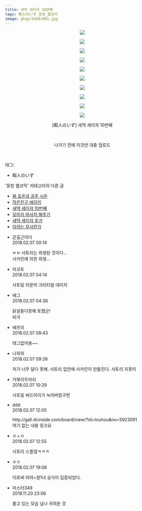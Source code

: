 ```yaml
---
title: 새댁 세이쟈 10번째
tags: 暇人のいず 동방_웹코믹
image: ghap/4168/001.jpg
---
```

<div class="article">
<p style="text-align: center; clear: none; float: none;"><img src="{{ site.nasurl }}/ghap/4168/001.jpg"/></p>
<p style="text-align: center; clear: none; float: none;"><img src="{{ site.nasurl }}/ghap/4168/002.jpg"/></p>
<p style="text-align: center; clear: none; float: none;"><img src="{{ site.nasurl }}/ghap/4168/003.jpg"/></p>
<p style="text-align: center; clear: none; float: none;"><img src="{{ site.nasurl }}/ghap/4168/004.jpg"/></p>
<p style="text-align: center; clear: none; float: none;"><img src="{{ site.nasurl }}/ghap/4168/005.jpg"/></p>
<p style="text-align: center; clear: none; float: none;"><img src="{{ site.nasurl }}/ghap/4168/006.jpg"/></p>
<p style="text-align: center; clear: none; float: none;"><img src="{{ site.nasurl }}/ghap/4168/007.jpg"/></p>
<p style="text-align: center; clear: none; float: none;"><img src="{{ site.nasurl }}/ghap/4168/008.jpg"/></p>
<p style="text-align: center; clear: none; float: none;"><img src="{{ site.nasurl }}/ghap/4168/009.jpg"/></p>
<p style="text-align: center; clear: none; float: none;"><img src="{{ site.nasurl }}/ghap/4168/010.jpg"/></p>
<p style="text-align: center; clear: none; float: none;">[暇人のいず] 새댁 세이쟈 10번째</p>
<p style="text-align: center; clear: none; float: none;"><br/></p>
<p style="text-align: center; clear: none; float: none;">나가기 전에 이것만 대충 업로드</p>
<p><br/></p>
</div><div class="tagTrail">
<p>태그: </p>
<ul>
<li>暇人のいず</li>
</ul>
</div><div class="another">
<p>'동방 웹코믹' 카테고리의 다른 글</p>
<ul>
<li><a href="/2018-02-10-ghap_4183">봄 죠온과 공주 시온</a></li>
<li><a href="/2018-02-09-ghap_4180">작은친구 에이키</a></li>
<li><a href="/2018-02-06-ghap_4168">새댁 세이쟈 10번째</a></li>
<li><a href="/2018-01-31-ghap_4154">모미지 마사지 해주기</a></li>
<li><a href="/2018-01-31-ghap_4152">새댁 세이쟈 추가</a></li>
<li><a href="/2018-01-22-ghap_4144">아야는 무사한가</a></li>
</ul>
</div><div class="cb_module cb_fluid">
<div class="cb_wrt cb_profile">
<div class="comment">
<ul>
<li class="cb_thumb_off" id="comment15194037">
<div class="cb_comment_area">
<div class="cb_info_area">
<div class="cb_section">
<span class="cb_nick_name">곧출근이다</span>
</div>
<div class="cb_section">
<span class="cb_date">2018.02.07 00:14 </span>
</div>
</div>
<div class="cb_dsc_comment">
<p class="cb_dsc">
											ㅠㅠ 사토리는 희생된 것이다...<br/>
사카린에 의한 희생...
										</p>
</div>
</div></li>
<li class="cb_thumb_off" id="comment15194169">
<div class="cb_comment_area">
<div class="cb_info_area">
<div class="cb_section">
<span class="cb_nick_name">마코토</span>
</div>
<div class="cb_section">
<span class="cb_date">2018.02.07 04:14 </span>
</div>
</div>
<div class="cb_dsc_comment">
<p class="cb_dsc">
											사토링 의문의 크리티컬 데미지
										</p>
</div>
</div></li>
<li class="cb_thumb_off" id="comment15194180">
<div class="cb_comment_area">
<div class="cb_info_area">
<div class="cb_section">
<span class="cb_nick_name">에그</span>
</div>
<div class="cb_section">
<span class="cb_date">2018.02.07 04:36 </span>
</div>
</div>
<div class="cb_dsc_comment">
<p class="cb_dsc">
											닭살돋다못해 토했군!<br/>
비극
										</p>
</div>
</div></li>
<li class="cb_thumb_off" id="comment15194255">
<div class="cb_comment_area">
<div class="cb_info_area">
<div class="cb_section">
<span class="cb_nick_name">에프이</span>
</div>
<div class="cb_section">
<span class="cb_date">2018.02.07 08:43 </span>
</div>
</div>
<div class="cb_dsc_comment">
<p class="cb_dsc">
											태그없어용~~
										</p>
</div>
</div></li>
<li class="cb_thumb_off" id="comment15194278">
<div class="cb_comment_area">
<div class="cb_info_area">
<div class="cb_section">
<span class="cb_nick_name">나하하</span>
</div>
<div class="cb_section">
<span class="cb_date">2018.02.07 09:26 </span>
</div>
</div>
<div class="cb_dsc_comment">
<p class="cb_dsc">
											저기 너무 달다 못해. 사토리 입안에 사카린이 만들진다. 사토리 지못미
										</p>
</div>
</div></li>
<li class="cb_thumb_off" id="comment15194315">
<div class="cb_comment_area">
<div class="cb_info_area">
<div class="cb_section">
<span class="cb_nick_name">거북이두마리</span>
</div>
<div class="cb_section">
<span class="cb_date">2018.02.07 10:29 </span>
</div>
</div>
<div class="cb_dsc_comment">
<p class="cb_dsc">
											사토링 써드아이가 녹아버렸구먼
										</p>
</div>
</div></li>
<li class="cb_thumb_off" id="comment15194367">
<div class="cb_comment_area">
<div class="cb_info_area">
<div class="cb_section">
<span class="cb_nick_name">ddd</span>
</div>
<div class="cb_section">
<span class="cb_date">2018.02.07 12:05 </span>
</div>
</div>
<div class="cb_dsc_comment">
<p class="cb_dsc">
											http://gall.dcinside.com/board/view/?id=touhou&amp;no=5923091<br/>
여기 없는 내용 링크요
										</p>
</div>
</div></li>
<li class="cb_thumb_off" id="comment15194384">
<div class="cb_comment_area">
<div class="cb_info_area">
<div class="cb_section">
<span class="cb_nick_name">ㅇㅅㅇ</span>
</div>
<div class="cb_section">
<span class="cb_date">2018.02.07 12:55 </span>
</div>
</div>
<div class="cb_dsc_comment">
<p class="cb_dsc">
											사토리 스플뎀ㅋㅋㅋ
										</p>
</div>
</div></li>
<li class="cb_thumb_off" id="comment15194588">
<div class="cb_comment_area">
<div class="cb_info_area">
<div class="cb_section">
<span class="cb_nick_name">ㅇㅇ</span>
</div>
<div class="cb_section">
<span class="cb_date">2018.02.07 19:08 </span>
</div>
</div>
<div class="cb_dsc_comment">
<p class="cb_dsc">
											이로써 아야=창1녀 공식이 입증되었다.
										</p>
</div>
</div></li>
<li class="cb_thumb_off" id="comment15375969">
<div class="cb_comment_area">
<div class="cb_info_area">
<div class="cb_section">
<span class="cb_nick_name">마스터349</span>
</div>
<div class="cb_section">
<span class="cb_date">2018.11.20 23:06 </span>
</div>
</div>
<div class="cb_dsc_comment">
<p class="cb_dsc">
											졸고 있는 모습 넘나 귀여운 것
										</p>
</div>
</div></li>
</ul>
</div>
</div><!-- commentList close -->
</div>